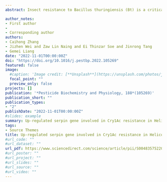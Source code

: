 ```yaml
---
abstract: Insect resistance to Bacillus thuringiensis (Bt) is a critical limiting factor for applying the Bt crops. Some studies indicated that decreased protoxin activation because of lower enzymatic activities of trypsin and chymotrypsin and increased expression of serpin might involve in Bt resistance. Our previous study identified an endogenous serpin could inhibit the midgut proteases to activate Cry1Ac and reduce the insecticide activity to Helicoverpa armigera. We hypothesis that up-regulated serpin involve in resistance via inhibiting enzymatic activities of trypsin and chymotrypsin to decrease protoxin activation. Herein, we found the serpin-e gene relative expression in midgut was significantly higher in the LF30 resistant strain than that in the susceptible strain during all developmental stages. Importantly, RNAi-mediated silencing of serpin-e gene expression caused 4.46-fold mortality changes in LF30 strain, but the trypsin and chymotrypsin proteases activities were only changed 0.79-fold and 2.22-fold. In addition, although proteases activities were significantly lower in LF30 strain than that in the susceptible strain, the resistance ratios of LF30 to Cry1Ac protoxin and to activated Cry1Ac toxin were no difference. The results indicated serpins caused insect resistance to Cry1Ac protoxins partly through inhibiting the trypsin and chymotrypsin proteases activities, but it also existed other mechanisms in LF30.

author_notes:
- First author
- 
- Corresponding author
authors:
- Caihong Zhang
- Jizhen Wei and Zaw Lin Naing and Ei Thinzar Soe and Jinrong Tang
- Gemei Liang
date: "2022-11-01T00:00:00Z"
doi: "https://doi.org/10.1016/j.pestbp.2022.105269"
featured: false
image:
  #caption: 'Image credit: [**Unsplash**](https://unsplash.com/photos/jdD8gXaTZsc)'
  focal_point: ""
  preview_only: false
projects: []
publication: '*Pesticide Biochemistry and Physiology, 188*(105269)'
publication_short: ""
publication_types:
- "2"
publishDate: "2022-11-01T00:00:00Z"
#slides: example
summary: Up-regulated serpin gene involved in Cry1Ac resistance in Helicoverpa armigera
tags:
- Source Themes
title: Up-regulated serpin gene involved in Cry1Ac resistance in Helicoverpa armigera
#url_code: ""
#url_dataset: ""
url_pdf: https://www.sciencedirect.com/science/article/pii/S004835752200236X#:~:text=In%20LF30%20strain%2C%20up-regulated%20serpin%20of%20H.%20armigera,significantly%20improve%20the%20larval%20susceptibility%20to%20Cry1Ac%20protoxin.
#url_poster: ""
#url_project: ""
#url_slides: ""
#url_source: ""
#url_video: ""
---
```



